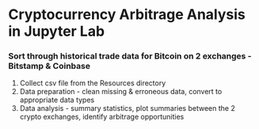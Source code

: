 # Cryptocurrency Arbitrage Analysis in Jupyter Lab

### Sort through historical trade data for Bitcoin on 2 exchanges - Bitstamp & Coinbase

1. Collect csv file from the Resources directory
2. Data preparation - clean missing & erroneous data, convert to appropriate data types
3. Data analysis - summary statistics, plot summaries between the 2 crypto exchanges, identify arbitrage opportunities